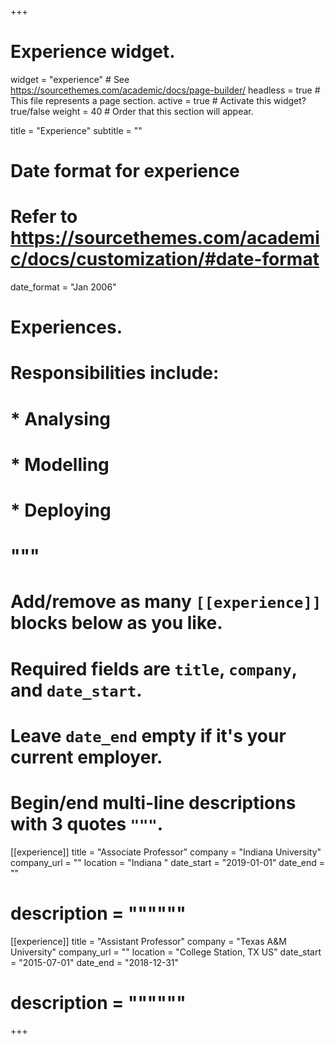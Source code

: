 +++
# Experience widget.
widget = "experience"  # See https://sourcethemes.com/academic/docs/page-builder/
headless = true  # This file represents a page section.
active = true  # Activate this widget? true/false
weight = 40  # Order that this section will appear.

title = "Experience"
subtitle = ""

# Date format for experience
#   Refer to https://sourcethemes.com/academic/docs/customization/#date-format
date_format = "Jan 2006"

# Experiences.
# Responsibilities include:
  
  # * Analysing
  # * Modelling
  # * Deploying
  # """
#   Add/remove as many `[[experience]]` blocks below as you like.
#   Required fields are `title`, `company`, and `date_start`.
#   Leave `date_end` empty if it's your current employer.
#   Begin/end multi-line descriptions with 3 quotes `"""`.
[[experience]]
  title = "Associate Professor"
  company = "Indiana University"
  company_url = ""
  location = "Indiana "
  date_start = "2019-01-01"
  date_end = ""
#  description = """"""
  

[[experience]]
  title = "Assistant Professor"
  company = "Texas A&M University"
  company_url = ""
  location = "College Station, TX US"
  date_start = "2015-07-01"
  date_end = "2018-12-31"
#  description = """"""

+++
